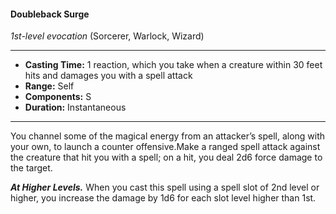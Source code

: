#### Doubleback Surge
*1st-level evocation* (Sorcerer, Warlock, Wizard)
___
- **Casting Time:** 1 reaction, which you take when a creature within 30 feet hits and damages you with a spell attack
- **Range:** Self
- **Components:** S
- **Duration:** Instantaneous
---
You channel some of the magical energy from an attacker’s spell, along with your own, to launch a counter offensive.Make a ranged spell attack against the creature that hit you with a spell; on a hit, you deal 2d6 force damage to the target.

***At Higher Levels.*** When you cast this spell using a spell slot of 2nd level or higher, you increase the damage by 1d6 for each slot level higher than 1st.
